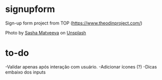 # signupform

Sign-up form project from TOP (https://www.theodinproject.com/)

Photo by <a href="https://unsplash.com/@sashamatveeva?utm_content=creditCopyText&utm_medium=referral&utm_source=unsplash">Sasha Matveeva</a> on <a href="https://unsplash.com/photos/an-archway-leading-to-a-swimming-pool-in-a-building-eIQP7yl_C-A?utm_content=creditCopyText&utm_medium=referral&utm_source=unsplash">Unsplash</a>

# to-do

-Validar apenas após interação com usuário.
-Adicionar ícones (?)
-Dicas embaixo dos inputs
